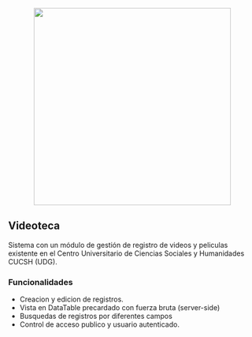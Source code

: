 <p align="center"><a href="https://laravel.com" target="_blank"><img src="https://raw.githubusercontent.com/laravel/art/master/logo-lockup/5%20SVG/2%20CMYK/1%20Full%20Color/laravel-logolockup-cmyk-red.svg" width="400"></a></p>

## Videoteca

Sistema con un módulo de gestión de registro de videos y peliculas existente en el Centro Universitario de Ciencias Sociales y Humanidades CUCSH (UDG).


### Funcionalidades
- Creacion y edicion de registros.
- Vista en DataTable precardado con fuerza bruta (server-side)
- Busquedas de registros por diferentes campos
- Control de acceso publico y usuario autenticado.

